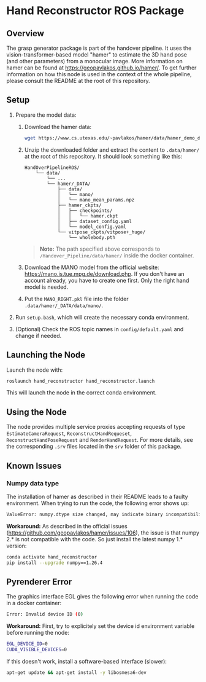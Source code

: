 # Hand Reconstructor ROS Package

## Overview

The grasp generator package is part of the handover pipeline. It uses the vision-transformer-based model "hamer" to estimate the 3D hand pose (and other parameters) from a monocular image. More information on hamer can be found at https://geopavlakos.github.io/hamer/. To get further information on how this node is used in the context of the whole pipeline, please consult the README at the root of this repository.


## Setup

1. Prepare the model data:

    1. Download the hamer data:

        ```bash
        wget https://www.cs.utexas.edu/~pavlakos/hamer/data/hamer_demo_data.tar.gz
        ```

    2. Unzip the downloaded folder and extract the content to `.data/hamer/` at the root of this repository. It should look something like this:
    
        ```
        HandOverPipelineROS/
            └── data/
                └── ...
                └── hamer/_DATA/
                    ├── data/
                    │   └── mano/
                    │   └── mano_mean_params.npz
                    ├── hamer_ckpts/
                    │   ├── checkpoints/
                    │   │   └── hamer.ckpt
                    │   ├── dataset_config.yaml
                    │   └── model_config.yaml
                    └── vitpose_ckpts/vitpose+_huge/
                        └── wholebody.pth
        ```
    
        > **Note:** The path specified above corresponds to `/Handover_Pipeline/data/hamer/` inside the docker container.

    3. Download the MANO model from the official website: https://mano.is.tue.mpg.de/download.php. If you don't have an account already, you have to create one first. Only the right hand model is needed.

    4. Put the `MANO_RIGHT.pkl` file into the folder `.data/hamer/_DATA/data/mano/`.

2. Run `setup.bash`, which will create the necessary conda environment.

3. (Optional) Check the ROS topic names in `config/default.yaml` and change if needed.

## Launching the Node
Launch the node with:

```bash
roslaunch hand_reconstructor hand_reconstructor.launch
```

This will launch the node in the correct conda environment.


## Using the Node

The node provides multiple service proxies accepting requests of type `EstimateCameraRequest`, `ReconstructHandRequeset`, `ReconstructHandPoseRequest` and `RenderHandRequest`. For more details, see the corresponding `.srv` files located in the `srv` folder of this package.


## Known Issues

### Numpy data type
The installation of hamer as described in their README leads to a faulty environment. When trying to run the code, the following error shows up:

```bash
ValueError: numpy.dtype size changed, may indicate binary incompatibility. Expected 96 from C header, got 88 from PyObject
```

**Workaround:** As described in the official issues (https://github.com/geopavlakos/hamer/issues/106), the issue is that numpy 2.* is not compatible with the code. So just install the latest numpy 1.* version:

```bash
conda activate hand_reconstructor
pip install --upgrade numpy==1.26.4
```

## Pyrenderer Error
The graphics interface EGL gives the following error when running the code in a docker container:

```bash
Error: Invalid device ID (0)
```

**Workaround:** First, try to explicitely set the device id environment variable before running the node:

```bash
EGL_DEVICE_ID=0
CUDA_VISIBLE_DEVICES=0
```

If this doesn't work, install a software-based interface (slower):

```bash
apt-get update && apt-get install -y libosmesa6-dev
```